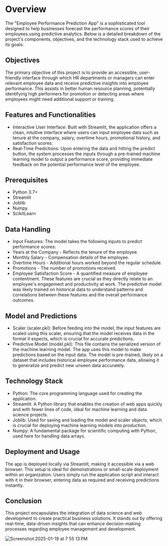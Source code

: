 # Overview
The "Employee Performance Prediction App" is a sophisticated tool designed to help businesses forecast the performance scores of their employees using predictive analytics. Below is a detailed breakdown of the project's components, objectives, and the technology stack used to achieve its goals:

## Objectives
The primary objective of this project is to provide an accessible, user-friendly interface through which HR departments or managers can enter relevant employee data and receive predictive insights into employee performance. This assists in better human resource planning, potentially identifying high performers for promotion or detecting areas where employees might need additional support or training.

## Features and Functionalities
  - Interactive User Interface: Built with Streamlit, the application offers a clean, intuitive interface where users can input employee data such as tenure at the company, salary, overtime hours, promotional history, and satisfaction scores.
  - Real-Time Predictions: Upon entering the data and hitting the predict button, the system processes the inputs through a pre-trained machine learning model to output a performance score, providing immediate feedback on the potential performance level of the employee.
## Prerequisites
  - Python 3.7+
  - Streamlit
  - Joblib
  - Numpy
  - ScikitLearn
## Data Handling
  - Input Features: The model takes the following inputs to predict performance scores:
  - Years at the Company - Reflects the tenure of the employee.
  - Monthly Salary - Compensation details of the employee.
  - Overtime Hours - Additional hours worked beyond the regular schedule.
  - Promotions - The number of promotions received.
  - Employee Satisfaction Score - A quantified measure of employee contentment.
These features are crucial as they directly relate to an employee's engagement and productivity at work. The predictive model was likely trained on historical data to understand patterns and correlations between these features and the overall performance outcomes.

## Model and Predictions
  - Scaler (scaler.pkl): Before feeding into the model, the input features are scaled using this scaler, ensuring that the model receives data in the format it expects, which is crucial for accurate predictions.
  - Predictive Model (model.pkl): This file contains the serialized version of the machine learning model. The app uses this model to make predictions based on the input data. The model is pre-trained, likely on a dataset that includes historical employee performance data, allowing it to generalize and predict new unseen data accurately.
## Technology Stack
  - Python: The core programming language used for creating the application.
  - Streamlit: A Python library that enables the creation of web apps quickly and with fewer lines of code, ideal for machine learning and data science projects.
  - Joblib: Used for saving and loading the model and scaler objects, which is crucial for deploying machine learning models into production.
  - Numpy: A fundamental package for scientific computing with Python, used here for handling data arrays.
## Deployment and Usage
  The app is deployed locally via Streamlit, making it accessible via a web browser. This setup is ideal for demonstrations or small-scale deployment within an organization. Users simply run the application script and interact with it in their browser, entering data as required and receiving predictions instantly.

## Conclusion
  This project encapsulates the integration of data science and web development to create practical business solutions. It stands out by offering real-time, data-driven insights that can enhance decision-making processes regarding employee management and development.

![Screenshot 2025-01-19 at 7 55 13 PM](https://github.com/user-attachments/assets/494ddd24-89b5-484a-9543-e78913a7d8da)

